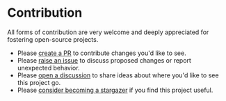 # Contribution

All forms of contribution are very welcome and deeply appreciated for fostering open-source projects.

- Please [create a PR][pull_request] to contribute changes you'd like to see.
- Please [raise an issue][issue] to discuss proposed changes or report unexpected behavior.
- Please [open a discussion][discussion] to share ideas about where you'd like to see this project go.
- Please [consider becoming a stargazer][stargazer] if you find this project useful.

[discussion]: https://github.com/devsectop/tf-via-pr/discussions "Open a discussion."
[issue]: https://github.com/devsectop/tf-via-pr/issues "Raise an issue."
[pull_request]: https://github.com/devsectop/tf-via-pr/pulls "Create a pull request."
[stargazer]: https://github.com/devsectop/tf-via-pr/stargazers "Become a stargazer."
